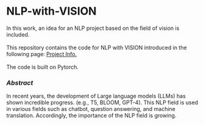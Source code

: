 # NLP-with-VISION

In this work, an idea for an NLP project based on the field of vision is included.
<br><br>
This repository contains the code for NLP with VISION introduced in the following page:
[Project Info.](https://www.notion.so/NLP-with-VISION-c1617cac8c4147908c8b12062e9c705f?pvs=4)
<br><br>
The code is built on Pytorch.
<br>

### ***Abstract***

In recent years, the development of Large language models (LLMs) has shown incredible progress.
(e.g., T5, BLOOM, GPT-4). This NLP field is used in various fields such as chatbot, question answering, and machine translation. Accordingly, the importance of the NLP field is growing.
